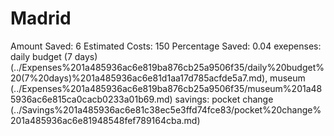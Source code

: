 # Madrid

Amount Saved: 6
Estimated Costs: 150
Percentage Saved: 0.04
exepenses: daily budget (7 days) (../Expenses%201a485936ac6e819ba876cb25a9506f35/daily%20budget%20(7%20days)%201a485936ac6e81d1aa17d785acfde5a7.md), museum (../Expenses%201a485936ac6e819ba876cb25a9506f35/museum%201a485936ac6e815ca0cacb0233a01b69.md)
savings: pocket change (../Savings%201a485936ac6e81c38ec5e3ffd74fce83/pocket%20change%201a485936ac6e81948548fef789164cba.md)